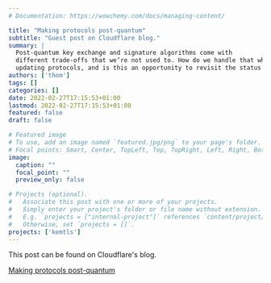 ```yaml
---
# Documentation: https://wowchemy.com/docs/managing-content/

title: "Making protocols post-quantum"
subtitle: "Guest post on Cloudflare blog."
summary: |
  Post-quantum key exchange and signature algorithms come with
  different trade-offs that we’re not used to. How do we handle that when
  updating protocols, and is this an opportunity to revisit the status quo?
authors: ['thom']
tags: []
categories: []
date: 2022-02-27T17:15:53+01:00
lastmod: 2022-02-27T17:15:53+01:00
featured: false
draft: false

# Featured image
# To use, add an image named `featured.jpg/png` to your page's folder.
# Focal points: Smart, Center, TopLeft, Top, TopRight, Left, Right, BottomLeft, Bottom, BottomRight.
image:
  caption: ""
  focal_point: ""
  preview_only: false

# Projects (optional).
#   Associate this post with one or more of your projects.
#   Simply enter your project's folder or file name without extension.
#   E.g. `projects = ["internal-project"]` references `content/project/deep-learning/index.md`.
#   Otherwise, set `projects = []`.
projects: ['kemtls']
---
```


This post can be found on Cloudflare's blog.

[Making protocols post-quantum](https://blog.cloudflare.com/making-protocols-post-quantum/)

